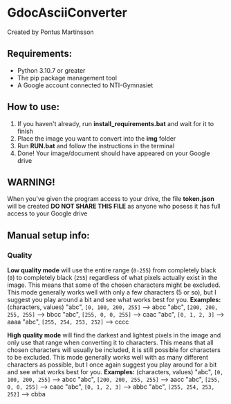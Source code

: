 # GdocAsciiConverter
Created by Pontus Martinsson

## Requirements:

- Python 3.10.7 or greater
- The pip package management tool
- A Google account connected to NTI-Gymnasiet

## How to use:

1. If you haven't already, run **install_requirements.bat** and wait for it to finish
2. Place the image you want to convert into the **img** folder
3. Run **RUN.bat** and follow the instructions in the terminal
4. Done! Your image/document should have appeared on your Google drive

## WARNING!

When you've given the program access to your drive, the file **token.json** will be created
**DO NOT SHARE THIS FILE** as anyone who posess it has full access to your Google drive

## Manual setup info:

### Quality
**Low quality mode** will use the entire range (`0-255`) from completely black (`0`) to completely black (`255`) regardless of what pixels actually exist in the image. This means that some of the chosen characters might be excluded. This mode generally works well with only a few characters (5 or so), but I suggest you play around a bit and see what works best for you.
**Examples:** (characters, values)
"abc", `[0, 100, 200, 255]`     --> abcc
"abc", `[200, 200, 255, 255]`   --> bbcc
"abc", `[255, 0, 0, 255]`       --> caac
"abc", `[0, 1, 2, 3]`           --> aaaa
"abc", `[255, 254, 253, 252]`   --> cccc

**High quality mode** will find the darkest and lightest pixels in the image and only use that range when converting it to characters. This means that all chosen characters will usually be included, it is still possible for characters to be excluded. This mode generally works well with as many different characters as possible, but I once again suggest you play around for a bit and see what works best for you.
**Examples:** (characters, values)
"abc", `[0, 100, 200, 255]`     --> abcc
"abc", `[200, 200, 255, 255]`   --> aacc
"abc", `[255, 0, 0, 255]`       --> caac
"abc", `[0, 1, 2, 3]`           --> abbc
"abc", `[255, 254, 253, 252]`   --> cbba